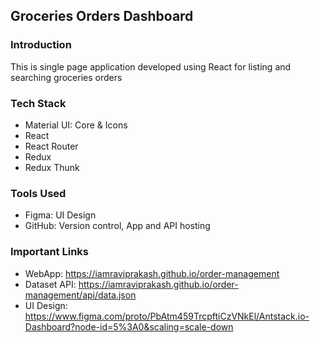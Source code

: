 ## Groceries Orders Dashboard

### Introduction
This is single page application developed using React for listing and searching groceries orders

### Tech Stack
* Material UI: Core & Icons
* React
* React Router
* Redux
* Redux Thunk

### Tools Used
* Figma: UI Design
* GitHub: Version control, App and API hosting

### Important Links
* WebApp: https://iamraviprakash.github.io/order-management
* Dataset API: https://iamraviprakash.github.io/order-management/api/data.json
* UI Design: https://www.figma.com/proto/PbAtm459TrcpftiCzVNkEl/Antstack.io-Dashboard?node-id=5%3A0&scaling=scale-down
